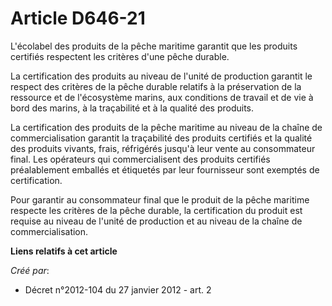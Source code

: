 # Article D646-21

L'écolabel des produits de la pêche maritime garantit que les produits certifiés respectent les critères d'une pêche
durable. 

La certification des produits au niveau de l'unité de production garantit le respect des critères de la pêche durable
relatifs à la préservation de la ressource et de l'écosystème marins, aux conditions de travail et de vie à bord des marins,
à la traçabilité et à la qualité des produits. 

La certification des produits de la pêche maritime au niveau de la chaîne de commercialisation garantit la traçabilité des
produits certifiés et la qualité des produits vivants, frais, réfrigérés jusqu'à leur vente au consommateur final. Les
opérateurs qui commercialisent des produits certifiés préalablement emballés et étiquetés par leur fournisseur sont exemptés
de certification. 

Pour garantir au consommateur final que le produit de la pêche maritime respecte les critères de la pêche durable, la
certification du produit est requise au niveau de l'unité de production et au niveau de la chaîne de commercialisation.

**Liens relatifs à cet article**

_Créé par_:

  - Décret n°2012-104 du 27 janvier 2012 - art. 2

